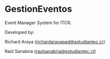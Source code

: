 # GestionEventos
Event Manager System for ITCR.

Developed by:

Richard Araya (richardarayapad@estudiantec.cr)

Raúl Sanabria (raulsanabria@estudiantec.ct)
